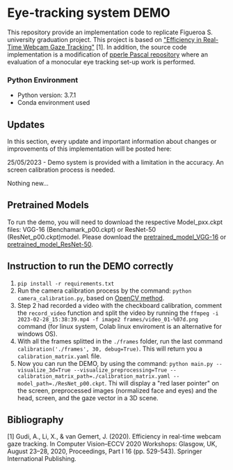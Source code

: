 # Eye-tracking system DEMO

This repository provide an implementation code to replicate Figueroa S. university graduation project. This project is based on ["Efficiency in Real-Time Webcam Gaze Tracking"](https://arxiv.org/abs/2009.01270) [1]. In addition, the source code implementation is a modification of [pperle
Pascal repository](https://github.com/pperle/gaze-tracking) where an evaluation of a monocular eye tracking set-up work is performed.

### Python Environment

- Python version: 3.7.1
- Conda environment used

## Updates
In this section, every update and important information about changes or improvements of this implementation will be posted here:

25/05/2023 - Demo system is provided with a limitation in the accuracy. An screen calibration process is needed.

Nothing new...

## Pretrained Models
To run the demo, you will need to download the respective Model_pxx.ckpt files: VGG-16 (Benchamark_p00.ckpt) or ResNet-50 (ResNet_p00.ckpt)model. Please download the [pretrained_model_VGG-16](https://drive.google.com/file/d/1woC68FJ026u-ujmA0NgMOsJyTryrKfhy/view?usp=sharing) or [pretrained_model_ResNet-50](https://drive.google.com/file/d/1r3WhLnI746uahDJBx1Wqm9t0LkVr-162/view?usp=sharing).


## Instruction to run the DEMO correctly

1. `pip install -r requirements.txt`
2. Run the camera calibration process by the command: `python camera_calibration.py`, based on [OpenCV method](https://docs.opencv.org/4.5.3/dc/dbb/tutorial_py_calibration.html).
3. Step 2 had recorded a video with the checkboard calibration, comment the `record_video` function and split the video by running the `ffmpeg -i 2023-02-28_15:38:39.mp4 -f image2 frames/video_01-%07d.png` command (for linux system, Colab linux enviroment is an alternative for windows OS).
4. With all the frames splitted in the ```./frames``` folder, run the last command `calibration('./frames', 30, debug=True)`. This will return you a `calibration_matrix.yaml` file.
5. Now you can run the DEMO, by using the command: `python main.py --visualize_3d=True --visualize_preprocessing=True --calibration_matrix_path=./calibration_matrix.yaml --model_path=./ResNet_p00.ckpt`. Thi will display a "red laser pointer" on the screen, preprocessed images (normalized face and eyes) and the head, screen, and the gaze vector in a 3D scene.

## Bibliography

[1] Gudi, A., Li, X., & van Gemert, J. (2020). Efficiency in real-time webcam gaze tracking. In Computer Vision–ECCV 2020 Workshops: Glasgow, UK, August 23–28, 2020, Proceedings, Part I 16 (pp. 529-543). Springer International Publishing.
